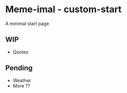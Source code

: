 # Meme-imal - custom-start #
A minimal start page

## WIP ##
* Quotes

## Pending ##
* Weather
* More ??
